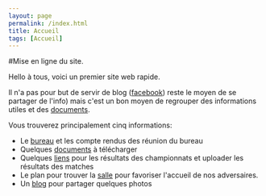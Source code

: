 ```yaml
---
layout: page
permalink: /index.html
title: Accueil
tags: [Accueil]
---
```

#Mise en ligne du site.

Hello à tous, voici un premier site web rapide.

Il n'a pas pour but de servir de blog ([facebook](https://www.facebook.com/groups/322079687873925/)) reste le moyen de se partager de l'info) mais c'est un bon moyen de regrouper des informations utiles et des [documents](/documents).

Vous trouverez principalement cinq informations:

* Le [bureau](/bureau) et les compte rendus des réunion du bureau
* Quelques [documents](/documents) à télécharger
* Quelques [liens](/liens) pour les résultats des championnats et uploader les résultats des matches
* Le plan pour trouver la [salle](/salle) pour favoriser l'accueil de nos adversaires.  
* Un [blog](/blog) pour partager quelques photos
